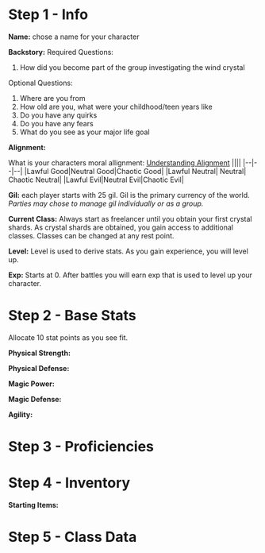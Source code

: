 # Step 1 - Info
**Name:** chose a name for your character

**Backstory:** 
Required Questions:
1. How did you become part of the group investigating the wind crystal

Optional Questions:
1. Where are you from
2. How old are you, what were your childhood/teen years like
3. Do you have any quirks
4. Do you have any fears
5. What do you see as your major life goal

**Alignment:**

What is your characters moral allignment: 
[Understanding Alignment](https://www.cbr.com/dungeons-dragons-understanding-alignment/)
||||
|--|--|--|
|Lawful Good|Neutral Good|Chaotic Good|
|Lawful Neutral| Neutral| Chaotic Neutral|
|Lawful Evil|Neutral Evil|Chaotic Evil|

**Gil:** 
each player starts with 25 gil. Gil is the primary currency of the world. _Parties may chose to manage gil individually or as a group._

**Current Class:** Always start as freelancer until you obtain your first crystal shards. As crystal shards are obtained, you gain access to additional classes. Classes can be changed at any rest point.

**Level:** Level is used to derive stats. As you gain experience, you will level up.

**Exp:** Starts at 0. After battles you will earn exp that is used to level up your character.

# Step 2 - Base Stats
Allocate 10 stat points as you see fit.

**Physical Strength:**

**Physical Defense:**

**Magic Power:**

**Magic Defense:**

**Agility:**

# Step 3 - Proficiencies

# Step 4 - Inventory
**Starting Items:**

# Step 5 - Class Data
